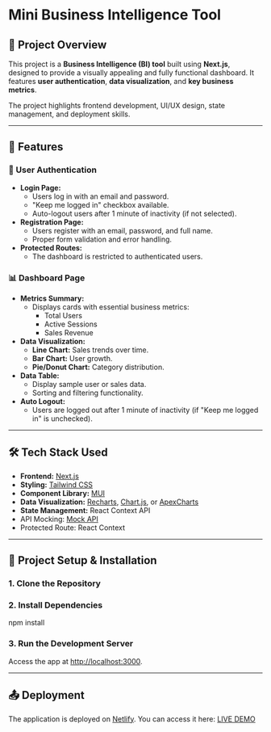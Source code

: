 # Mini Business Intelligence Tool

## 🚀 Project Overview

This project is a **Business Intelligence (BI) tool** built using **Next.js**, designed to provide a visually appealing and fully functional dashboard. It features **user authentication**, **data visualization**, and **key business metrics**.

The project highlights frontend development, UI/UX design, state management, and deployment skills.

---

## 📌 Features

### 🔑 User Authentication

- **Login Page:**
  - Users log in with an email and password.
  - "Keep me logged in" checkbox available.
  - Auto-logout users after 1 minute of inactivity (if not selected).
- **Registration Page:**
  - Users register with an email, password, and full name.
  - Proper form validation and error handling.
- **Protected Routes:**
  - The dashboard is restricted to authenticated users.

### 📊 Dashboard Page

- **Metrics Summary:**
  - Displays cards with essential business metrics:
    - Total Users
    - Active Sessions
    - Sales Revenue
- **Data Visualization:**
  - **Line Chart:** Sales trends over time.
  - **Bar Chart:** User growth.
  - **Pie/Donut Chart:** Category distribution.
- **Data Table:**
  - Display sample user or sales data.
  - Sorting and filtering functionality.
- **Auto Logout:**
  - Users are logged out after 1 minute of inactivity (if "Keep me logged in" is unchecked).

---

## 🛠️ Tech Stack Used

- **Frontend:** [Next.js](https://nextjs.org/)
- **Styling:** [Tailwind CSS](https://tailwindcss.com/)
- **Component Library:** [MUI](https://mui.com/)&#x20;
- **Data Visualization:** [Recharts](https://recharts.org/), [Chart.js](https://www.chartjs.org/), or [ApexCharts](https://apexcharts.com/)
- **State Management:** React Context API
- API Mocking: [Mock API](https://mockapi.io/)
- Protected Route: React Context

---

## 📂 Project Setup & Installation

### 1. Clone the Repository

### 2. Install Dependencies

npm install

### 3. Run the Development Server

Access the app at [http://localhost:3000](http://localhost:3000).

---

## 📤 Deployment

The application is deployed on [Netlify](https://netlify.com/). You can access it here: [LIVE DEMO](https://bi-tool.netlify.app)

